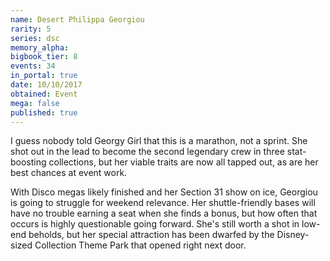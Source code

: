 ```yaml
---
name: Desert Philippa Georgiou
rarity: 5
series: dsc
memory_alpha:
bigbook_tier: 8
events: 34
in_portal: true
date: 10/10/2017
obtained: Event
mega: false
published: true
---
```


I guess nobody told Georgy Girl that this is a marathon, not a sprint. She shot out in the lead to become the second legendary crew in three stat-boosting collections, but her viable traits are now all tapped out, as are her best chances at event work.

With Disco megas likely finished and her Section 31 show on ice, Georgiou is going to struggle for weekend relevance. Her shuttle-friendly bases will have no trouble earning a seat when she finds a bonus, but how often that occurs is highly questionable going forward. She's still worth a shot in low-end beholds, but her special attraction has been dwarfed by the Disney-sized Collection Theme Park that opened right next door.
